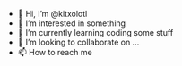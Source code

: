 - 👋 Hi, I’m @kitxolotl
- 👀 I’m interested in something
- 🌱 I’m currently learning coding some stuff
- 💞️ I’m looking to collaborate on ...
- 📫 How to reach me 

<!---
kitxolotl/kitxolotl is a ✨ special ✨ repository because its `README.md` (this file) appears on your GitHub profile.
You can click the Preview link to take a look at your changes.
--->
